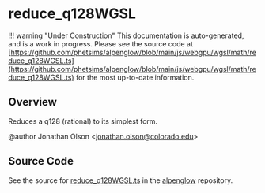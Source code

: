 # reduce_q128WGSL

!!! warning "Under Construction"
    This documentation is auto-generated, and is a work in progress. Please see the source code at
    [https://github.com/phetsims/alpenglow/blob/main/js/webgpu/wgsl/math/reduce_q128WGSL.ts](https://github.com/phetsims/alpenglow/blob/main/js/webgpu/wgsl/math/reduce_q128WGSL.ts) for the most up-to-date information.

## Overview

Reduces a q128 (rational) to its simplest form.

@author Jonathan Olson &lt;jonathan.olson@colorado.edu&gt;



## Source Code

See the source for [reduce_q128WGSL.ts](https://github.com/phetsims/alpenglow/blob/main/js/webgpu/wgsl/math/reduce_q128WGSL.ts) in the [alpenglow](https://github.com/phetsims/alpenglow) repository.

